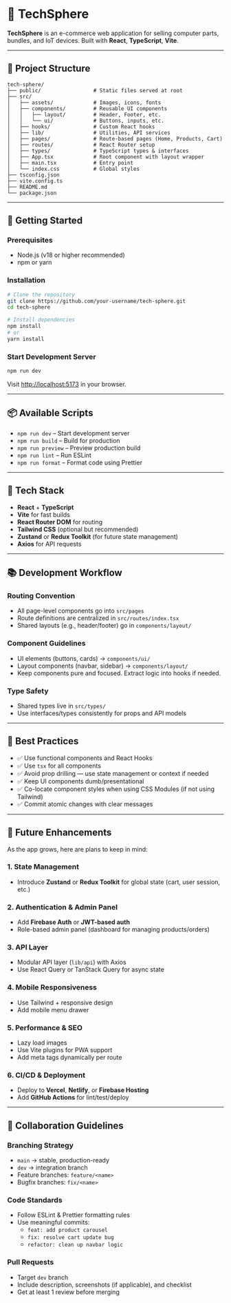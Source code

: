# 🛒 TechSphere

**TechSphere** is an e-commerce web application for selling computer parts, bundles, and IoT devices. Built with **React**, **TypeScript**, **Vite**.

---

## 📁 Project Structure

```
tech-sphere/
├── public/                 # Static files served at root
├── src/
│   ├── assets/             # Images, icons, fonts
│   ├── components/         # Reusable UI components
│   │   ├── layout/         # Header, Footer, etc.
│   │   └── ui/             # Buttons, inputs, etc.
│   ├── hooks/              # Custom React hooks
│   ├── lib/                # Utilities, API services
│   ├── pages/              # Route-based pages (Home, Products, Cart)
│   ├── routes/             # React Router setup
│   ├── types/              # TypeScript types & interfaces
│   ├── App.tsx             # Root component with layout wrapper
│   ├── main.tsx            # Entry point
│   └── index.css           # Global styles
├── tsconfig.json
├── vite.config.ts
├── README.md
└── package.json
```

---

## 🚀 Getting Started

### Prerequisites

- Node.js (v18 or higher recommended)
- npm or yarn

### Installation

```bash
# Clone the repository
git clone https://github.com/your-username/tech-sphere.git
cd tech-sphere

# Install dependencies
npm install
# or
yarn install
```

### Start Development Server

```bash
npm run dev
```

Visit [http://localhost:5173](http://localhost:5173) in your browser.

---

## 📦 Available Scripts

- `npm run dev` – Start development server
- `npm run build` – Build for production
- `npm run preview` – Preview production build
- `npm run lint` – Run ESLint
- `npm run format` – Format code using Prettier

---

## 🔧 Tech Stack

- **React** + **TypeScript**
- **Vite** for fast builds
- **React Router DOM** for routing
- **Tailwind CSS** (optional but recommended)
- **Zustand** or **Redux Toolkit** (for future state management)
- **Axios** for API requests

---

## 📚 Development Workflow

### Routing Convention

- All page-level components go into `src/pages`
- Route definitions are centralized in `src/routes/index.tsx`
- Shared layouts (e.g., header/footer) go in `components/layout/`

### Component Guidelines

- UI elements (buttons, cards) → `components/ui/`
- Layout components (navbar, sidebar) → `components/layout/`
- Keep components pure and focused. Extract logic into hooks if needed.

### Type Safety

- Shared types live in `src/types/`
- Use interfaces/types consistently for props and API models

---

## 🧠 Best Practices

- ✅ Use functional components and React Hooks
- ✅ Use `tsx` for all components
- ✅ Avoid prop drilling — use state management or context if needed
- ✅ Keep UI components dumb/presentational
- ✅ Co-locate component styles when using CSS Modules (if not using Tailwind)
- ✅ Commit atomic changes with clear messages

---

## 🔮 Future Enhancements

As the app grows, here are plans to keep in mind:

### 1. **State Management**

- Introduce **Zustand** or **Redux Toolkit** for global state (cart, user session, etc.)

### 2. **Authentication & Admin Panel**

- Add **Firebase Auth** or **JWT-based auth**
- Role-based admin panel (dashboard for managing products/orders)

### 3. **API Layer**

- Modular API layer (`lib/api`) with Axios
- Use React Query or TanStack Query for async state

### 4. **Mobile Responsiveness**

- Use Tailwind + responsive design
- Add mobile menu drawer

### 5. **Performance & SEO**

- Lazy load images
- Use Vite plugins for PWA support
- Add meta tags dynamically per route

### 6. **CI/CD & Deployment**

- Deploy to **Vercel**, **Netlify**, or **Firebase Hosting**
- Add **GitHub Actions** for lint/test/deploy

---

## 🤝 Collaboration Guidelines

### Branching Strategy

- `main` → stable, production-ready
- `dev` → integration branch
- Feature branches: `feature/<name>`
- Bugfix branches: `fix/<name>`

### Code Standards

- Follow ESLint & Prettier formatting rules
- Use meaningful commits:  
  - `feat: add product carousel`
  - `fix: resolve cart update bug`
  - `refactor: clean up navbar logic`

### Pull Requests

- Target `dev` branch
- Include description, screenshots (if applicable), and checklist
- Get at least 1 review before merging

